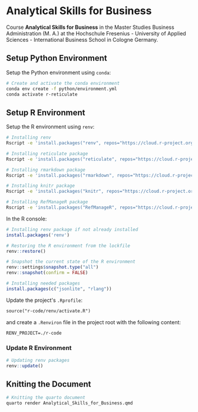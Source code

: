 # Analytical Skills for Business

Course **Analytical Skills for Business** in the Master Studies Business Administration (M. A.) at the Hochschule Fresenius - University of Applied Sciences - International Business School in Cologne Germany.

## Setup Python Environment

Setup the Python environment using `conda`:

```bash
# Create and activate the conda environment
conda env create -f python/environment.yml
conda activate r-reticulate
```

## Setup R Environment

Setup the R environment using `renv`:

```bash
# Installing renv
Rscript -e 'install.packages("renv", repos="https://cloud.r-project.org"); renv::restore(lockfile = "r-code/renv.lock")'

# Installing reticulate package
Rscript -e 'install.packages("reticulate", repos="https://cloud.r-project.org")'

# Installing rmarkdown package
Rscript -e 'install.packages("rmarkdown", repos="https://cloud.r-project.org")'

# Installing knitr package
Rscript -e 'install.packages("knitr", repos="https://cloud.r-project.org")'

# Installing RefManageR package
Rscript -e 'install.packages("RefManageR", repos="https://cloud.r-project.org")'
```

In the R console:

```r
# Installing renv package if not already installed
install.packages('renv')

# Restoring the R environment from the lockfile
renv::restore()

# Snapshot the current state of the R environment
renv::settings$snapshot.type("all")
renv::snapshot(confirm = FALSE)

# Installing needed packages
install.packages(c("jsonlite", "rlang"))
```

Update the project's `.Rprofile`:

```txt
source("r-code/renv/activate.R")
```

and create a `.Renviron` file in the project root with the following content:

```txt
RENV_PROJECT=./r-code
```

### Update R Environment

```r
# Updating renv packages
renv::update()
```

## Knitting the Document

```bash
# Knitting the quarto document
quarto render Analytical_Skills_for_Business.qmd
```

